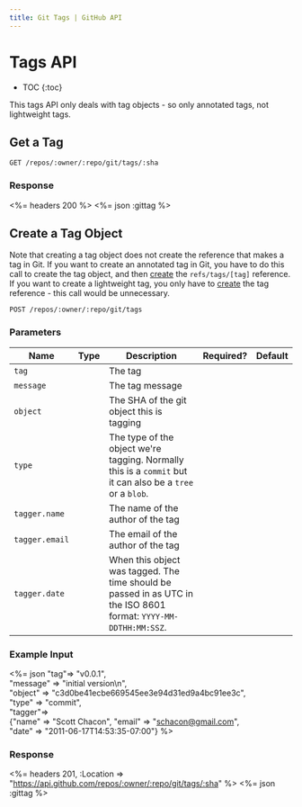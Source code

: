 ```yaml
---
title: Git Tags | GitHub API
---
```


# Tags API

* TOC
{:toc}

This tags API only deals with tag objects - so only annotated tags, not
lightweight tags.

## Get a Tag

    GET /repos/:owner/:repo/git/tags/:sha

### Response

<%= headers 200 %>
<%= json :gittag %>

## Create a Tag Object

Note that creating a tag object does not create the reference that
makes a tag in Git.  If you want to create an annotated tag in Git,
you have to do this call to create the tag object, and then
[create](/v3/git/refs/#create-a-reference) the `refs/tags/[tag]` reference.
If you want to create a lightweight tag, you only have to
[create](/v3/git/refs/#create-a-reference) the tag reference - this call
would be unnecessary.

    POST /repos/:owner/:repo/git/tags

### Parameters

Name | Type | Description | Required? | Default
----|------|--------------|-----------|---------
`tag`|| The tag| |
`message`|| The tag message| |
`object`|| The SHA of the git object this is tagging| |
`type`|| The type of the object we're tagging. Normally this is a `commit` but it can also be a `tree` or a `blob`.| |
`tagger.name`|| The name of the author of the tag| |
`tagger.email`|| The email of the author of the tag| |
`tagger.date`|| When this object was tagged. The time should be passed in as UTC in the ISO 8601 format: `YYYY-MM-DDTHH:MM:SSZ`.| |


### Example Input

<%= json "tag"=> "v0.0.1", \
    "message" => "initial version\n", \
    "object" => "c3d0be41ecbe669545ee3e94d31ed9a4bc91ee3c", \
    "type" => "commit", \
    "tagger"=> \
    {"name" => "Scott Chacon", "email" => "schacon@gmail.com", \
    "date" => "2011-06-17T14:53:35-07:00"} %>

### Response

<%= headers 201,
      :Location => "https://api.github.com/repos/:owner/:repo/git/tags/:sha" %>
<%= json :gittag %>

